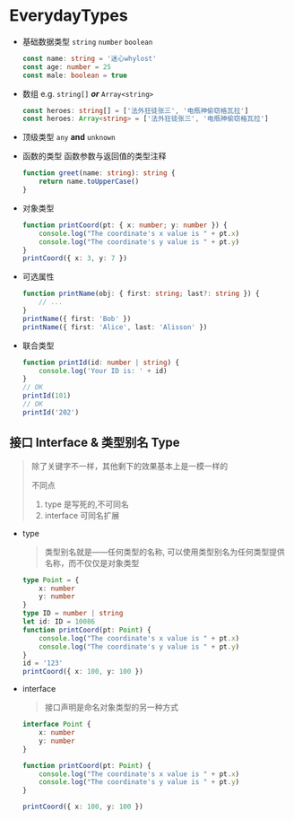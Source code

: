# EverydayTypes

-   基础数据类型 `string` `number` `boolean`

    ```typescript
    const name: string = '迷心whylost'
    const age: number = 25
    const male: boolean = true
    ```

-   数组 e.g. `string[]` **_or_** `Array<string>`

    ```typescript
    const heroes: string[] = ['法外狂徒张三', '电瓶神偷窃格瓦拉']
    const heroes: Array<string> = ['法外狂徒张三', '电瓶神偷窃格瓦拉']
    ```

-   顶级类型 `any` **and** `unknown`
-   函数的类型 函数参数与返回值的类型注释

    ```typescript
    function greet(name: string): string {
        return name.toUpperCase()
    }
    ```

-   对象类型

    ```typescript
    function printCoord(pt: { x: number; y: number }) {
        console.log("The coordinate's x value is " + pt.x)
        console.log("The coordinate's y value is " + pt.y)
    }
    printCoord({ x: 3, y: 7 })
    ```

-   可选属性

    ```typescript
    function printName(obj: { first: string; last?: string }) {
        // ...
    }
    printName({ first: 'Bob' })
    printName({ first: 'Alice', last: 'Alisson' })
    ```

-   联合类型

    ```typescript
    function printId(id: number | string) {
        console.log('Your ID is: ' + id)
    }
    // OK
    printId(101)
    // OK
    printId('202')
    ```

## 接口 Interface & 类型别名 Type

>除了关键字不一样，其他剩下的效果基本上是一模一样的
>
>不同点
>
>1. type 是写死的,不可同名
>2. interface 可同名扩展

- type

    > 类型别名就是——任何类型的名称, 可以使用类型别名为任何类型提供名称，而不仅仅是对象类型

    ```typescript
    type Point = {
        x: number
        y: number
    }
    type ID = number | string
    let id: ID = 10086
    function printCoord(pt: Point) {
        console.log("The coordinate's x value is " + pt.x)
        console.log("The coordinate's y value is " + pt.y)
    }
    id = '123'
    printCoord({ x: 100, y: 100 })
    ```

- interface

    > 接口声明是命名对象类型的另一种方式

    ```typescript
    interface Point {
        x: number
        y: number
    }
    
    function printCoord(pt: Point) {
        console.log("The coordinate's x value is " + pt.x)
        console.log("The coordinate's y value is " + pt.y)
    }
    
    printCoord({ x: 100, y: 100 })
    ```
